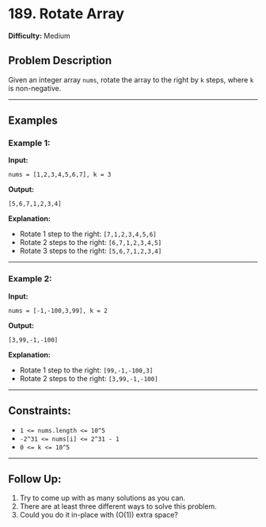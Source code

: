 # 189. Rotate Array

**Difficulty:** Medium

## Problem Description

Given an integer array `nums`, rotate the array to the right by `k` steps, where `k` is non-negative.

---

## Examples

### Example 1:

**Input:**
```plaintext
nums = [1,2,3,4,5,6,7], k = 3
```

**Output:**
```plaintext
[5,6,7,1,2,3,4]
```

**Explanation:**
- Rotate 1 step to the right: `[7,1,2,3,4,5,6]`
- Rotate 2 steps to the right: `[6,7,1,2,3,4,5]`
- Rotate 3 steps to the right: `[5,6,7,1,2,3,4]`

---

### Example 2:

**Input:**
```plaintext
nums = [-1,-100,3,99], k = 2
```

**Output:**
```plaintext
[3,99,-1,-100]
```

**Explanation:**
- Rotate 1 step to the right: `[99,-1,-100,3]`
- Rotate 2 steps to the right: `[3,99,-1,-100]`

---

## Constraints:

- `1 <= nums.length <= 10^5`
- `-2^31 <= nums[i] <= 2^31 - 1`
- `0 <= k <= 10^5`

---

## Follow Up:

1. Try to come up with as many solutions as you can. 
2. There are at least three different ways to solve this problem.
3. Could you do it in-place with \(O(1)\) extra space?
